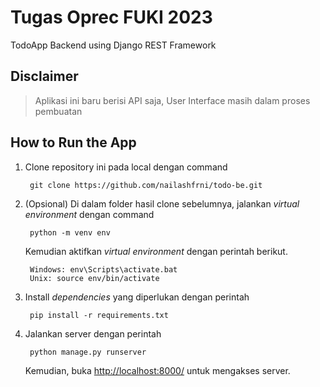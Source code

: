 # Tugas Oprec FUKI 2023
TodoApp Backend using Django REST Framework
<br>

## Disclaimer
> Aplikasi ini baru berisi API saja, User Interface masih dalam proses pembuatan


## How to Run the App

1. Clone repository ini pada local dengan command 
    
        git clone https://github.com/nailashfrni/todo-be.git
2. (Opsional) Di dalam folder hasil clone sebelumnya, jalankan _virtual environment_ dengan command 
    
        python -m venv env


    Kemudian aktifkan _virtual environment_ dengan perintah berikut.<br>

        Windows: env\Scripts\activate.bat
        Unix: source env/bin/activate

3. Install _dependencies_ yang diperlukan dengan perintah
    
        pip install -r requirements.txt

4. Jalankan server dengan perintah
        
        python manage.py runserver

    Kemudian, buka [http://localhost:8000/](http://localhost:8000/) untuk mengakses server.
